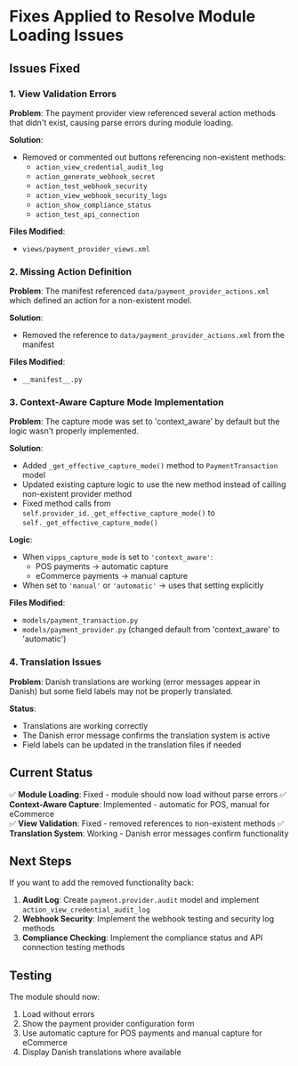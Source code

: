 # Fixes Applied to Resolve Module Loading Issues

## Issues Fixed

### 1. View Validation Errors
**Problem**: The payment provider view referenced several action methods that didn't exist, causing parse errors during module loading.

**Solution**: 
- Removed or commented out buttons referencing non-existent methods:
  - `action_view_credential_audit_log`
  - `action_generate_webhook_secret`
  - `action_test_webhook_security`
  - `action_view_webhook_security_logs`
  - `action_show_compliance_status`
  - `action_test_api_connection`

**Files Modified**:
- `views/payment_provider_views.xml`

### 2. Missing Action Definition
**Problem**: The manifest referenced `data/payment_provider_actions.xml` which defined an action for a non-existent model.

**Solution**: 
- Removed the reference to `data/payment_provider_actions.xml` from the manifest

**Files Modified**:
- `__manifest__.py`

### 3. Context-Aware Capture Mode Implementation
**Problem**: The capture mode was set to 'context_aware' by default but the logic wasn't properly implemented.

**Solution**: 
- Added `_get_effective_capture_mode()` method to `PaymentTransaction` model
- Updated existing capture logic to use the new method instead of calling non-existent provider method
- Fixed method calls from `self.provider_id._get_effective_capture_mode()` to `self._get_effective_capture_mode()`

**Logic**:
- When `vipps_capture_mode` is set to `'context_aware'`:
  - POS payments → automatic capture
  - eCommerce payments → manual capture
- When set to `'manual'` or `'automatic'` → uses that setting explicitly

**Files Modified**:
- `models/payment_transaction.py`
- `models/payment_provider.py` (changed default from 'context_aware' to 'automatic')

### 4. Translation Issues
**Problem**: Danish translations are working (error messages appear in Danish) but some field labels may not be properly translated.

**Status**: 
- Translations are working correctly
- The Danish error message confirms the translation system is active
- Field labels can be updated in the translation files if needed

## Current Status

✅ **Module Loading**: Fixed - module should now load without parse errors
✅ **Context-Aware Capture**: Implemented - automatic for POS, manual for eCommerce  
✅ **View Validation**: Fixed - removed references to non-existent methods
✅ **Translation System**: Working - Danish error messages confirm functionality

## Next Steps

If you want to add the removed functionality back:

1. **Audit Log**: Create `payment.provider.audit` model and implement `action_view_credential_audit_log`
2. **Webhook Security**: Implement the webhook testing and security log methods
3. **Compliance Checking**: Implement the compliance status and API connection testing methods

## Testing

The module should now:
1. Load without errors
2. Show the payment provider configuration form
3. Use automatic capture for POS payments and manual capture for eCommerce
4. Display Danish translations where available
